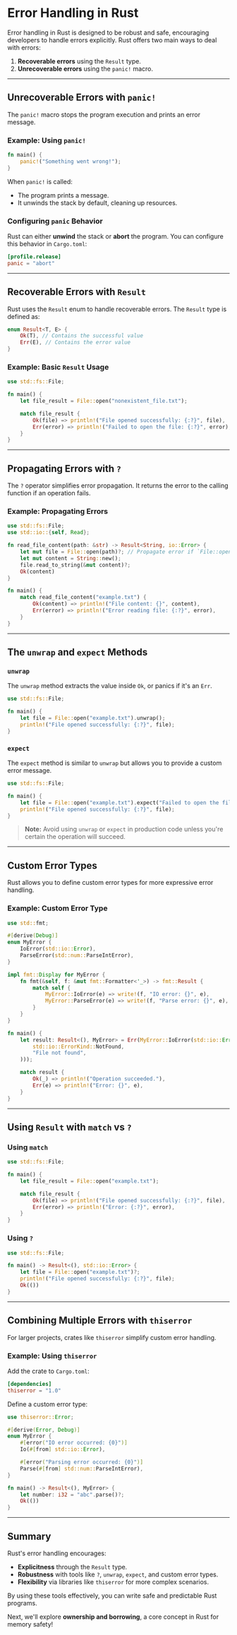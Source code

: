 # Error Handling in Rust

Error handling in Rust is designed to be robust and safe, encouraging developers to handle errors explicitly. Rust offers two main ways to deal with errors:

1. **Recoverable errors** using the `Result` type.
2. **Unrecoverable errors** using the `panic!` macro.

---

## Unrecoverable Errors with `panic!`

The `panic!` macro stops the program execution and prints an error message.

### Example: Using `panic!`

```rust
fn main() {
    panic!("Something went wrong!");
}
```

When `panic!` is called:

- The program prints a message.
- It unwinds the stack by default, cleaning up resources.

### Configuring `panic` Behavior

Rust can either **unwind** the stack or **abort** the program. You can configure this behavior in `Cargo.toml`:

```toml
[profile.release]
panic = "abort"
```

---

## Recoverable Errors with `Result`

Rust uses the `Result` enum to handle recoverable errors. The `Result` type is defined as:

```rust
enum Result<T, E> {
    Ok(T), // Contains the successful value
    Err(E), // Contains the error value
}
```

### Example: Basic `Result` Usage

```rust
use std::fs::File;

fn main() {
    let file_result = File::open("nonexistent_file.txt");

    match file_result {
        Ok(file) => println!("File opened successfully: {:?}", file),
        Err(error) => println!("Failed to open the file: {:?}", error),
    }
}
```

---

## Propagating Errors with `?`

The `?` operator simplifies error propagation. It returns the error to the calling function if an operation fails.

### Example: Propagating Errors

```rust
use std::fs::File;
use std::io::{self, Read};

fn read_file_content(path: &str) -> Result<String, io::Error> {
    let mut file = File::open(path)?; // Propagate error if `File::open` fails
    let mut content = String::new();
    file.read_to_string(&mut content)?;
    Ok(content)
}

fn main() {
    match read_file_content("example.txt") {
        Ok(content) => println!("File content: {}", content),
        Err(error) => println!("Error reading file: {:?}", error),
    }
}
```

---

## The `unwrap` and `expect` Methods

### `unwrap`

The `unwrap` method extracts the value inside `Ok`, or panics if it's an `Err`.

```rust
use std::fs::File;

fn main() {
    let file = File::open("example.txt").unwrap();
    println!("File opened successfully: {:?}", file);
}
```

### `expect`

The `expect` method is similar to `unwrap` but allows you to provide a custom error message.

```rust
use std::fs::File;

fn main() {
    let file = File::open("example.txt").expect("Failed to open the file");
    println!("File opened successfully: {:?}", file);
}
```

> **Note:** Avoid using `unwrap` or `expect` in production code unless you're certain the operation will succeed.

---

## Custom Error Types

Rust allows you to define custom error types for more expressive error handling.

### Example: Custom Error Type

```rust
use std::fmt;

#[derive(Debug)]
enum MyError {
    IoError(std::io::Error),
    ParseError(std::num::ParseIntError),
}

impl fmt::Display for MyError {
    fn fmt(&self, f: &mut fmt::Formatter<'_>) -> fmt::Result {
        match self {
            MyError::IoError(e) => write!(f, "IO error: {}", e),
            MyError::ParseError(e) => write!(f, "Parse error: {}", e),
        }
    }
}

fn main() {
    let result: Result<(), MyError> = Err(MyError::IoError(std::io::Error::new(
        std::io::ErrorKind::NotFound,
        "File not found",
    )));

    match result {
        Ok(_) => println!("Operation succeeded."),
        Err(e) => println!("Error: {}", e),
    }
}
```

---

## Using `Result` with `match` vs `?`

### Using `match`

```rust
use std::fs::File;

fn main() {
    let file_result = File::open("example.txt");

    match file_result {
        Ok(file) => println!("File opened successfully: {:?}", file),
        Err(error) => println!("Error: {:?}", error),
    }
}
```

### Using `?`

```rust
use std::fs::File;

fn main() -> Result<(), std::io::Error> {
    let file = File::open("example.txt")?;
    println!("File opened successfully: {:?}", file);
    Ok(())
}
```

---

## Combining Multiple Errors with `thiserror`

For larger projects, crates like `thiserror` simplify custom error handling.

### Example: Using `thiserror`

Add the crate to `Cargo.toml`:

```toml
[dependencies]
thiserror = "1.0"
```

Define a custom error type:

```rust
use thiserror::Error;

#[derive(Error, Debug)]
enum MyError {
    #[error("IO error occurred: {0}")]
    Io(#[from] std::io::Error),

    #[error("Parsing error occurred: {0}")]
    Parse(#[from] std::num::ParseIntError),
}

fn main() -> Result<(), MyError> {
    let number: i32 = "abc".parse()?;
    Ok(())
}
```

---

## Summary

Rust's error handling encourages:

- **Explicitness** through the `Result` type.
- **Robustness** with tools like `?`, `unwrap`, `expect`, and custom error types.
- **Flexibility** via libraries like `thiserror` for more complex scenarios.

By using these tools effectively, you can write safe and predictable Rust programs.

Next, we'll explore **ownership and borrowing**, a core concept in Rust for memory safety!
